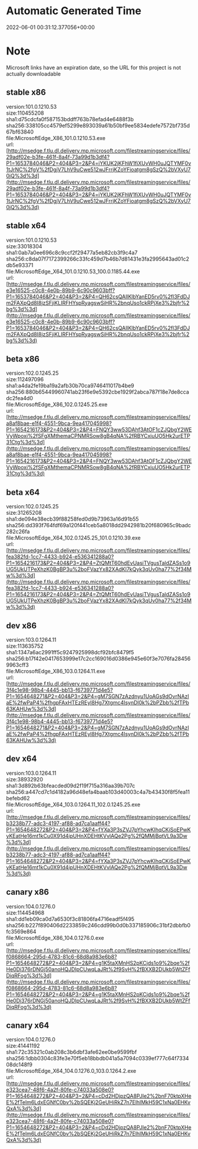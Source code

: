 # Automatic Generated Time
2022-06-01 00:31:12.377056+00:00

# Note
Microsoft links have an expiration date, so the URL for this project is not actually downloadable

## stable x86
version:101.0.1210.53  
size:110455208  
sha1:d75cdcfa0f587153bddff763b78efad4e6488f3b  
sha256:338105cc4579ef5299e893039a61b50bf9ee5834edefe7572bf735d67bf63840  
file:MicrosoftEdge_X86_101.0.1210.53.exe  
url:[http://msedge.f.tlu.dl.delivery.mp.microsoft.com/filestreamingservice/files/29adf02e-b3fe-461f-8a4f-73a99d1b3df4?P1=1653784046&P2=404&P3=2&P4=iYKUK2jKFhW1fiXUvWH0uJQTYMF0v1tJrNC%2fgV%2fDgjV7LhV9uCwe512wJFrrjKZoYFioatgm8gSzQ%2bVXyU70jQ%3d%3d](http://msedge.f.tlu.dl.delivery.mp.microsoft.com/filestreamingservice/files/29adf02e-b3fe-461f-8a4f-73a99d1b3df4?P1=1653784046&P2=404&P3=2&P4=iYKUK2jKFhW1fiXUvWH0uJQTYMF0v1tJrNC%2fgV%2fDgjV7LhV9uCwe512wJFrrjKZoYFioatgm8gSzQ%2bVXyU70jQ%3d%3d)  

## stable x64
version:101.0.1210.53  
size:33018304  
sha1:0ab7a0ee696c8c9ccf2f29477a5eb82cb3f9c4a7  
sha256:c8da07f7172399266c33fc459d7b46b7d81431e3fa2995643ad01c2db5e93371  
file:MicrosoftEdge_X64_101.0.1210.53_100.0.1185.44.exe  
url:[http://msedge.f.tlu.dl.delivery.mp.microsoft.com/filestreamingservice/files/e3e16525-c0c8-4e0b-89b9-6c90c9603bff?P1=1653784046&P2=404&P3=2&P4=QH62csQAllKlbYanED5rv0%2fl3FdDJm2FAXpQd8I8jzSFjiKLIRFHYspRyagswSiHR%2bnqUso1ckRPjXe3%2bjfr%2bg%3d%3d](http://msedge.f.tlu.dl.delivery.mp.microsoft.com/filestreamingservice/files/e3e16525-c0c8-4e0b-89b9-6c90c9603bff?P1=1653784046&P2=404&P3=2&P4=QH62csQAllKlbYanED5rv0%2fl3FdDJm2FAXpQd8I8jzSFjiKLIRFHYspRyagswSiHR%2bnqUso1ckRPjXe3%2bjfr%2bg%3d%3d)  

## beta x86
version:102.0.1245.25  
size:112497096  
sha1:a4da2fe19ba19a2afb30b70ca9746411017b4be9  
sha256:880b65449960741ab23f6e9e5392cbe1929f2abca787f18e7de8ccadc2fea4d0  
file:MicrosoftEdge_X86_102.0.1245.25.exe  
url:[http://msedge.f.tlu.dl.delivery.mp.microsoft.com/filestreamingservice/files/a8af8bae-e1f4-4551-9bca-9ea417045998?P1=1654216173&P2=404&P3=2&P4=FNQY3ww53DAhf3AtOF1cZJQbgY2WEVyWpoxi%2fSFgXMthemaCPNMRSow8gB4qNA%2fRBYCxiuUO5Hk2urETP31Ctg%3d%3d](http://msedge.f.tlu.dl.delivery.mp.microsoft.com/filestreamingservice/files/a8af8bae-e1f4-4551-9bca-9ea417045998?P1=1654216173&P2=404&P3=2&P4=FNQY3ww53DAhf3AtOF1cZJQbgY2WEVyWpoxi%2fSFgXMthemaCPNMRSow8gB4qNA%2fRBYCxiuUO5Hk2urETP31Ctg%3d%3d)  

## beta x64
version:102.0.1245.25  
size:31265208  
sha1:de094e38ecb39f88258fed0d9b73963a16d91b55  
sha256:dd393f764fdf69a120f441ceb5a8018dd2942981b20f680965c9badc282c26fa  
file:MicrosoftEdge_X64_102.0.1245.25_101.0.1210.39.exe  
url:[http://msedge.f.tlu.dl.delivery.mp.microsoft.com/filestreamingservice/files/fea382fd-1cc7-4433-b924-e536341288a0?P1=1654216173&P2=404&P3=2&P4=ZtQMtT60hdEvUasiTVgusTaldZASs1o9UG5UkUTPeXhzK0BgBP3u%2boFVazYx82XAdKl7kQyk3qUv0ha77%2f34Mw%3d%3d](http://msedge.f.tlu.dl.delivery.mp.microsoft.com/filestreamingservice/files/fea382fd-1cc7-4433-b924-e536341288a0?P1=1654216173&P2=404&P3=2&P4=ZtQMtT60hdEvUasiTVgusTaldZASs1o9UG5UkUTPeXhzK0BgBP3u%2boFVazYx82XAdKl7kQyk3qUv0ha77%2f34Mw%3d%3d)  

## dev x86
version:103.0.1264.11  
size:113635752  
sha1:1347a6ac2991ff5c9247925998dcf92bfc8479f5  
sha256:b17f42e0417653999e17c2cc169016d0386e945e60f3e7076fa284569963cff3  
file:MicrosoftEdge_X86_103.0.1264.11.exe  
url:[http://msedge.f.tlu.dl.delivery.mp.microsoft.com/filestreamingservice/files/3f4c1e98-98b4-4445-bb13-f6739771d4e5?P1=1654648271&P2=404&P3=2&P4=gM7SGN7zAzdnyu1UoAGs9dOvrNAzIaE%2fwPaP4%2fhgpFAxHTEzREyl8Hg7Xtgmc4IsynDl0k%2bPZbb%2fTPb63KAHUw%3d%3d](http://msedge.f.tlu.dl.delivery.mp.microsoft.com/filestreamingservice/files/3f4c1e98-98b4-4445-bb13-f6739771d4e5?P1=1654648271&P2=404&P3=2&P4=gM7SGN7zAzdnyu1UoAGs9dOvrNAzIaE%2fwPaP4%2fhgpFAxHTEzREyl8Hg7Xtgmc4IsynDl0k%2bPZbb%2fTPb63KAHUw%3d%3d)  

## dev x64
version:103.0.1264.11  
size:38932920  
sha1:3d892b63bfeacded09d2f19f715a316aa39b707c  
sha256:a447cd7c1d4182a96d48efa4baab103d40003c4a7b43430f8f5fea11befebd62  
file:MicrosoftEdge_X64_103.0.1264.11_102.0.1245.25.exe  
url:[http://msedge.f.tlu.dl.delivery.mp.microsoft.com/filestreamingservice/files/b3238b77-adc3-4197-af88-ad7ca1aaff44?P1=1654648272&P2=404&P3=2&P4=fYXa3P3sZVJ7pYhcwKIhqCKiSoEPwKyKEatHe16mt1kCu0X91d4ipUHnXDEHtKVvlAQe2Pg%2fQMMjBqtVL9a3Dw%3d%3d](http://msedge.f.tlu.dl.delivery.mp.microsoft.com/filestreamingservice/files/b3238b77-adc3-4197-af88-ad7ca1aaff44?P1=1654648272&P2=404&P3=2&P4=fYXa3P3sZVJ7pYhcwKIhqCKiSoEPwKyKEatHe16mt1kCu0X91d4ipUHnXDEHtKVvlAQe2Pg%2fQMMjBqtVL9a3Dw%3d%3d)  

## canary x86
version:104.0.1276.0  
size:114454968  
sha1:dd1eb09ca0d7a6530f3c81806fa4716eadf5f495  
sha256:b227f890406d2233859c246cdd99b0d0b337185906c31bf2dbbfb0fc3569e864  
file:MicrosoftEdge_X86_104.0.1276.0.exe  
url:[http://msedge.f.tlu.dl.delivery.mp.microsoft.com/filestreamingservice/files/f0868664-295d-4783-81c6-68d8a983e6b8?P1=1654648272&P2=404&P3=2&P4=g1K5taXMnHS2pKCjds1o9%2bqe%2fHe0Di376rDNGj50anoHQJDIpCUwqLaJRt%2f9SvH%2fBXXB2DUkb5WtZFfDiqRFog%3d%3d](http://msedge.f.tlu.dl.delivery.mp.microsoft.com/filestreamingservice/files/f0868664-295d-4783-81c6-68d8a983e6b8?P1=1654648272&P2=404&P3=2&P4=g1K5taXMnHS2pKCjds1o9%2bqe%2fHe0Di376rDNGj50anoHQJDIpCUwqLaJRt%2f9SvH%2fBXXB2DUkb5WtZFfDiqRFog%3d%3d)  

## canary x64
version:104.0.1276.0  
size:41441192  
sha1:72c35321c0ab208c3b6dbf3afe62ee0be9599fbf  
sha256:1dbb0304c83fe3e70f5eb18bbdb041a5a7094c0339ef777c64f733408dc148f9  
file:MicrosoftEdge_X64_104.0.1276.0_103.0.1264.2.exe  
url:[http://msedge.f.tlu.dl.delivery.mp.microsoft.com/filestreamingservice/files/e323cea7-48f6-4a2f-80fe-c74033a508e0?P1=1654648272&P2=404&P3=2&P4=cDd2HDjpzQA8PJIe2%2bnF70ktpXHeE%2fTelm6LdxEGNfC0bv%2bSQEKj2GeUHiRkZ7n7ElhIMkH59C1xNa0EHKvQxA%3d%3d](http://msedge.f.tlu.dl.delivery.mp.microsoft.com/filestreamingservice/files/e323cea7-48f6-4a2f-80fe-c74033a508e0?P1=1654648272&P2=404&P3=2&P4=cDd2HDjpzQA8PJIe2%2bnF70ktpXHeE%2fTelm6LdxEGNfC0bv%2bSQEKj2GeUHiRkZ7n7ElhIMkH59C1xNa0EHKvQxA%3d%3d)  

